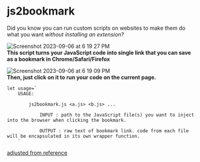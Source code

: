 # js2bookmark

Did you know you can run custom scripts on websites to make them do what you want *without installing an extension?* 

![Screenshot 2023-09-06 at 6 19 27 PM](https://github.com/An-GG/js2bookmark/assets/20458990/14c92185-f50a-468d-97cc-53a95066b57c)<br>
**This script turns your JavaScript code into single link that you can save as a bookmark in Chrome/Safari/Firefox**
<br>

![Screenshot 2023-09-06 at 6 19 09 PM](https://github.com/An-GG/js2bookmark/assets/20458990/db5e4272-22fc-459b-b2cc-8b57d6d75e78)<br>
**Then, just click on it to run your code on the current page.**

```
let usage=`
	USAGE:

		js2bookmark.js <a.js> <b.js> ...

			INPUT : path to the JavaScript file(s) you want to inject into the browser when clicking the bookmark.

			OUTPUT : raw text of bookmark link. code from each file will be encapsulated in its own wrapper function.
	`
```

[adjusted from reference](https://github.com/mrcoles/bookmarklet)
